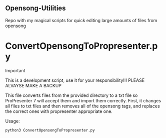 ## Opensong-Utilities

Repo with my magical scripts for quick editing large amounts of files from opensong

# ConvertOpensongToPropresenter.py

> [!IMPORTANT]
> This is a development script, use it for your responsibility!!!
> PLEASE ALVAYSE MAKE A BACKUP

This file converts files from the provided directory to a txt file so ProPresenter 7 will accept them and import them correctly. First, it changes all files to txt files and then removes all of the opensong tags, and replaces the correct ones with propresenter appropriate one.

Usage: 
```bash
python3 ConvertOpensongToPropresenter.py 
```